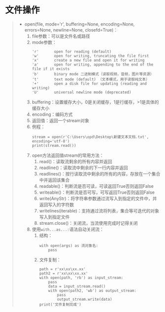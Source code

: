 # 文件操作
>* open(file, mode='r', buffering=None, encoding=None, errors=None, newline=None, closefd=True)：
>   1. file参数：可以是文件名或路径
>   2. mode参数：
>       ```
>       'r'       open for reading (default)
>       'w'       open for writing, truncating the file first
>       'x'       create a new file and open it for writing
>       'a'       open for writing, appending to the end of the file if it exists
>       'b'       binary mode 二进制模式（读取视频，音频，图片等资源）
>       't'       text mode (default) （文本模式，用于读取纯文本）
>       '+'       open a disk file for updating (reading and writing)
>       'U'       universal newline mode (deprecated)
>       ```
>   3. buffering：设置缓存大小，0是关闭缓存，1是行缓存，>1是具体的缓存大小
>   4. encoding：编码方式
>   5. 返回值：返回一个stream对象
>   6. 例程：
>       ```
>       stream = open(r'C:\Users\opd\Desktop\新建文本文档.txt', encoding='utf-8')
>       print(stream.read())
>       ```
>   7. open方法返回值stream的常用方法：
>       1. read()：读取流剩余的所有内容并返回
>       2. readline()：读取流中剩余的下一行内容并返回
>       3. readlines()：按行读取流中剩余的所有的内容，存放在一个集合中并返回该集合
>       4. readable()：判断流是否可读，可读返回True否则返回False
>       5. writeable()：判断流是否可写，可写返回True否则返回False
>       6. write(AnyStr)：将字符串参数通过流写入到指定的文件中，并返回写入的字符数
>       7. writelines(iterable)：支持通过流将列表，集合等可迭代的对象写入到指定文件
>       8. stream.close()：关闭流，当流使用完成时记得关闭
>   8. 使用```with...as...:```语法自动关闭流：
>       1. 结构：
>           ```
>           with open(args) as 流对象名:
>               pass
>           ```
>       2. 文件复制：
>           ```
>           path = r'xx\xx\xx.xx'
>           path2 = r'xx\xx\xx.xx'
>           with open(path, 'rb') as input_stream:
>               pass
>               data = input_stream.read()
>               with open(path2, 'wb') as output_stream:
>                   pass
>                   output_stream.write(data)
>           print('文件复制完成')
>           ```
>       
>
>       
